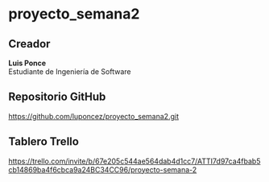 # proyecto_semana2
## Creador

**Luis Ponce**  
Estudiante de Ingeniería de Software

##  Repositorio GitHub

https://github.com/luponcez/proyecto_semana2.git

## Tablero Trello

https://trello.com/invite/b/67e205c544ae564dab4d1cc7/ATTI7d97ca4fbab5cb14869ba4f6cbca9a24BC34CC96/proyecto-semana-2